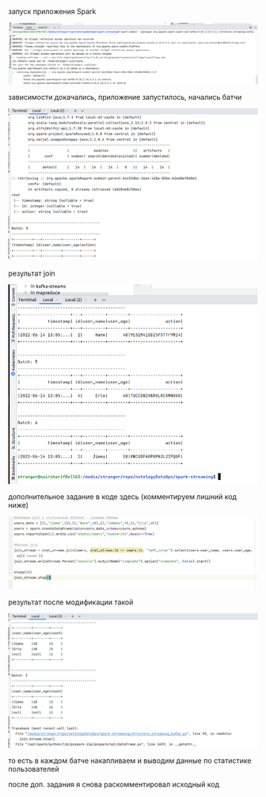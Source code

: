 
запуск приложения Spark

![img_1.png](img_1.png)

зависимости докачались, приложение запустилось, начались батчи

![img_2.png](img_2.png)

результат join

![img.png](img.png)

дополнительное задание в коде здесь (комментируем лишний код ниже)

![img_5.png](img_5.png)

результат после модификации такой

![img_4.png](img_4.png)

то есть в каждом батче накапливаем и выводим данные по статистике пользователей

после доп. задания я снова раскомментировал исходный код